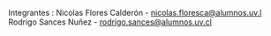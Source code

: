 Integrantes :  Nicolas Flores Calderón - nicolas.floresca@alumnos.uv.l
               Rodrigo Sances Nuñez - rodrigo.sances@alumnos.uv.cl   